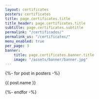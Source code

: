 ```yaml
---
layout: certificates
posters: certificates
title: page.certificates.title
title_header: page.certificates.title
subtitle: page.certificates.subtitle
permalink: "/certificados/"
permalink_us: "/certificates/"
menu_enabled: true
per_page: 3
banner:
    title: page.certificates.banner.title
    image: "/assets/banner/banner.jpg"
---
```


<div>
    {%- for post in posters -%}
        <div>
            <p>{{ post.name }}</p>
        </div>
    {%- endfor -%}
</div>